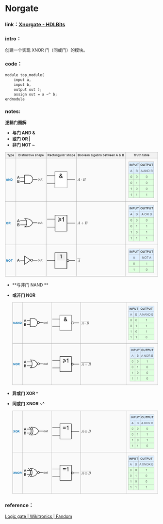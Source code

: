 # Norgate

### **link**：[Xnorgate - HDLBits](https://hdlbits.01xz.net/wiki/Xnorgate)

### **intro**：

创建一个实现 XNOR 门（同或门）的模块。                                                                                                                                                                                                                                                                                                                                                                                                                                                                                                                      

### **code**：                                                        

```
module top_module( 
    input a, 
    input b, 
    output out );
	assign out = a ~^ b;
endmodule
```

### notes:

**逻辑门图解**

- **与门 AND  &**  
- **或门 OR  |**
- **非门 NOT  ~**

![img](asset/v2-7286e1c81a80e4727042fe89d9178bc2_1440w.jpg)

- **与非门 NAND  **

- **或非门 NOR**

  ![img](asset/v2-d2d04b751590cfe45c826f4cb5dee9ce_1440w.jpg)

- **异或门 XOR   ^**

- **同或门 XNOR  ~^**

  ![img](asset/v2-da8679f7d01afe9d577fd503186fb5b9_1440w.jpg)


### reference：

[Logic gate | Wikitronics | Fandom](https://electronics.fandom.com/wiki/Logic_gate)
